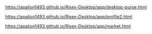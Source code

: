 
https://apalion1493.github.io/Risex-Desktop/app/desktop-purse.html

https://apalion1493.github.io/Risex-Desktop/app/profile2.html

https://apalion1493.github.io/Risex-Desktop/app/market.html
